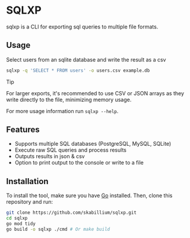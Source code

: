 # SQLXP

sqlxp is a CLI for exporting sql queries to multiple file formats.

## Usage
Select users from an sqlite database and write the result as a csv
```sh
sqlxp -q 'SELECT * FROM users' -o users.csv example.db
```

> [!TIP]
> For larger exports, it's recommended to use CSV or JSON arrays as they write directly to the file, minimizing memory usage.

For more usage information run `sqlxp --help`.

## Features

- Supports multiple SQL databases (PostgreSQL, MySQL, SQLite)
- Execute raw SQL queries and process results
- Outputs results in json & csv
- Option to print output to the console or write to a file

## Installation
To install the tool, make sure you have [Go](https://golang.org/doc/install) installed. Then, clone this repository and run:

```bash
git clone https://github.com/skabillium/sqlxp.git
cd sqlxp
go mod tidy
go build -o sqlxp ./cmd # Or make build
```
